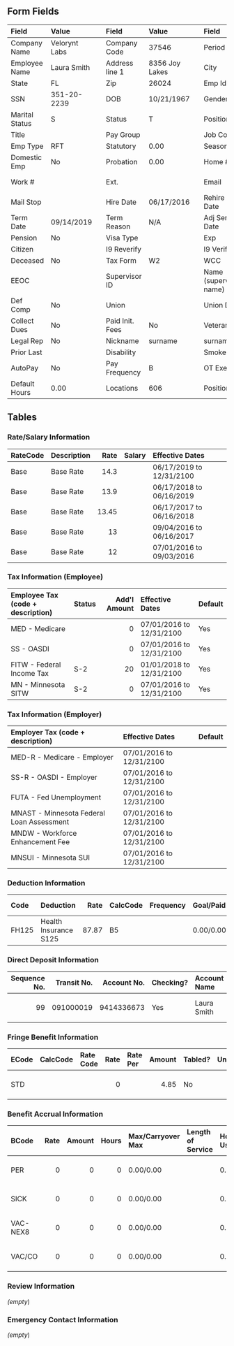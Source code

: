 ## Form Fields
| Field          | Value         |     | Field           | Value          |      | Field                  | Value                     |
|:---------------|:--------------|:----|:----------------|:---------------|:-----|:-----------------------|:--------------------------|
| Company Name   | Velorynt Labs |     | Company Code    | 37546          |      | Period                 | 12/17/2024 to 12/26/2024  |
| Employee Name  | Laura Smith   |     | Address line 1  | 8356 Joy Lakes |      | City                   | Debrabury                 |
| State          | FL            |     | Zip             | 26024          |      | Emp Id                 | 5908                      |
| SSN            | 351-20-2239   |     | DOB             | 10/21/1967     |      | Gender                 | M                         |
| Marital Status | S             |     | Status          | T              |      | Position               |                           |
| Title          |               |     | Pay Group       |                |      | Job Code               |                           |
| Emp Type       | RFT           |     | Statutory       | 0.00           |      | Seasonal               | 0.00                      |
| Domestic Emp   | No            |     | Probation       | 0.00           |      | Home #                 | 942-0478935               |
| Work #         |               |     | Ext.            |                |      | Email                  | long velezcarol@yahoo.com |
| Mail Stop      |               |     | Hire Date       | 06/17/2016     |      | Rehire Date            |                           |
| Term Date      | 09/14/2019    |     | Term Reason     | N/A            |      | Adj Sen Date           |                           |
| Pension        | No            |     | Visa Type       |                |      | Exp                    |                           |
| Citizen        |               |     | I9 Reverify     |                |      | I9 Verified            | Yes                       |
| Deceased       | No            |     | Tax Form        | W2             |      | WCC                    | 8810                      |
| EEOC           |               |     | Supervisor ID   |                |      | Name (supervisor name) |                           |
| Def Comp       | No            |     | Union           |                |      | Union Date             |                           |
| Collect Dues   | No            |     | Paid Init. Fees | No             |      | Veteran                |                           |
| Legal Rep      | No            |     | Nickname        | surname        |      | surname                |                           |
| Prior Last     |               |     | Disability      |                |      | Smoker                 | No                        |
| AutoPay        | No            |     | Pay Frequency   | B              |      | OT Exempt              | No                        |
| Default Hours  | 0.00          |     | Locations       | 606            |      | Positions              | 700                       |

## Tables

### Rate/Salary Information
| RateCode   | Description   |   Rate | Salary   | Effective Dates          |
|:-----------|:--------------|-------:|:---------|:-------------------------|
| Base       | Base Rate     |  14.3  |          | 06/17/2019 to 12/31/2100 |
| Base       | Base Rate     |  13.9  |          | 06/17/2018 to 06/16/2019 |
| Base       | Base Rate     |  13.45 |          | 06/17/2017 to 06/16/2018 |
| Base       | Base Rate     |  13    |          | 09/04/2016 to 06/16/2017 |
| Base       | Base Rate     |  12    |          | 07/01/2016 to 09/03/2016 |

### Tax Information (Employee)
| Employee Tax (code + description)   | Status   |   Add'l Amount | Effective Dates          | Default   |
|:------------------------------------|:---------|---------------:|:-------------------------|:----------|
| MED - Medicare                      |          |              0 | 07/01/2016 to 12/31/2100 | Yes       |
| SS - OASDI                          |          |              0 | 07/01/2016 to 12/31/2100 | Yes       |
| FITW - Federal Income Tax           | S-2      |             20 | 01/01/2018 to 12/31/2100 | Yes       |
| MN - Minnesota SITW                 | S-2      |              0 | 07/01/2016 to 12/31/2100 | Yes       |

### Tax Information (Employer)
| Employer Tax (code + description)         | Effective Dates          | Default   |
|:------------------------------------------|:-------------------------|:----------|
| MED-R - Medicare - Employer               | 07/01/2016 to 12/31/2100 |           |
| SS-R - OASDI - Employer                   | 07/01/2016 to 12/31/2100 |           |
| FUTA - Fed Unemployment                   | 07/01/2016 to 12/31/2100 |           |
| MNAST - Minnesota Federal Loan Assessment | 07/01/2016 to 12/31/2100 |           |
| MNDW - Workforce Enhancement Fee          | 07/01/2016 to 12/31/2100 |           |
| MNSUI - Minnesota SUI                     | 07/01/2016 to 12/31/2100 |           |

### Deduction Information
| Code   | Deduction             |   Rate | CalcCode   | Frequency   | Goal/Paid   | Min/Max/Annual Max   |   Arrears | Agency   | Effective Dates          |
|:-------|:----------------------|-------:|:-----------|:------------|:------------|:---------------------|----------:|:---------|:-------------------------|
| FH125  | Health Insurance S125 |  87.87 | B5         |             | 0.00/0.00   | 0.00/0.00/0.00       |         0 |          | 09/01/2019 to 12/31/2100 |

### Direct Deposit Information
|   Sequence No. |   Transit No. |   Account No. | Checking?   | Account Name   | Amount Code   |   Amount | Prenote Date   | Effective Dates          | Exclude Special   |
|---------------:|--------------:|--------------:|:------------|:---------------|:--------------|---------:|:---------------|:-------------------------|:------------------|
|             99 |     091000019 |    9414336673 | Yes         | Laura Smith    | %             |      100 | 07/15/2016     | 07/15/2016 to 12/31/2100 | No                |

### Fringe Benefit Information
| ECode   | CalcCode   | Rate Code   |   Rate | Rate Per   |   Amount | Tabled?   |   Units | Frequency   | Goal/Paid/Goal Bal.   | Min/Max/Ann. Max   | Effective Dates          |
|:--------|:-----------|:------------|-------:|:-----------|---------:|:----------|--------:|:------------|:----------------------|:-------------------|:-------------------------|
| STD     |            |             |      0 |            |     4.85 | No        |       0 | B5          | 0.00/0.00/0.00        | 0.00/0.00/0.00     | 01/01/2018 to 12/31/2100 |

### Benefit Accrual Information
| BCode    |   Rate |   Amount |   Hours | Max/Carryover Max   | Length of Service   | Hours: Used/Avail/Total/Prob   | Dollars: Used/Avail/Total/Prob   | Effective Dates          |
|:---------|-------:|---------:|--------:|:--------------------|:--------------------|:-------------------------------|:---------------------------------|:-------------------------|
| PER      |      0 |        0 |       0 | 0.00/0.00           |                     | 0.00/0.00/0.00/0.00            | 0.00/0.00/0.00/0.00              | 09/01/2016 to 12/31/2100 |
| SICK     |      0 |        0 |       0 | 0.00/0.00           |                     | 0.00/0.00/0.00/0.00            | 0.00/0.00/0.00/0.00              | 09/01/2016 to 12/31/2100 |
| VAC-NEX8 |      0 |        0 |       0 | 0.00/0.00           |                     | 0.00/0.00/0.00/0.00            | 0.00/0.00/0.00/0.00              | 09/01/2016 to 12/31/2100 |
| VAC/CO   |      0 |        0 |       0 | 0.00/0.00           |                     | 0.00/0.00/0.00/0.00            | 0.00/0.00/0.00/0.00              | 01/01/2018 to 12/31/2100 |

### Review Information
_(empty_)

### Emergency Contact Information
_(empty_)